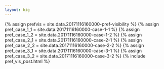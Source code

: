 ```yaml
---
layout: big
---
```

{% assign prefvis = site.data.20171116160000-pref-visibility %}
{% assign pref_case_1_1 = site.data.20171116160000-case-1-1 %}
{% assign pref_case_1_2 = site.data.20171116160000-case-1-2 %}
{% assign pref_case_2_1 = site.data.20171116160000-case-2-1 %}
{% assign pref_case_2_2 = site.data.20171116160000-case-2-2 %}
{% assign pref_case_3_1 = site.data.20171116160000-case-3-1 %}
{% assign pref_case_3_2 = site.data.20171116160000-case-3-2 %}
{% include pref_vis_post.html %}
